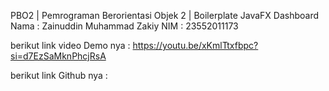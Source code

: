 PBO2 | Pemrograman Berorientasi Objek 2 | Boilerplate JavaFX Dashboard
Nama : Zainuddin Muhammad Zakiy
NIM : 23552011173

berikut link video Demo nya :
https://youtu.be/xKmlTtxfbpc?si=d7EzSaMknPhcjRsA

berikut link Github nya :
